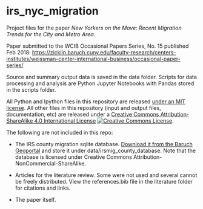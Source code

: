 # irs_nyc_migration

Project files for the paper *New Yorkers on the Move: Recent Migration Trends for the City and Metro Area*. 

Paper submitted to the WCIB Occasional Papers Series, No. 15 published Feb 2018: https://zicklin.baruch.cuny.edu/faculty-research/centers-institutes/weissman-center-international-business/occasional-paper-series/

Source and summary output data is saved in the data folder. Scripts for data processing and analysis are Python Jupyter Notebooks with Pandas stored in the scripts folder.

All Python and Ipython files in this repository are released <a href="https://github.com/anastasiaclark/irs_nyc_migration/blob/master/LICENSE">under an MIT license</a>. All other files in this repository (input and output files, documentation, etc) are released under a <a rel="license" href="http://creativecommons.org/licenses/by-sa/4.0/">Creative Commons Attribution-ShareAlike 4.0 International License</a> <a rel="license" href="http://creativecommons.org/licenses/by-sa/4.0/"><img alt="Creative Commons License" style="border-width:0" src="https://i.creativecommons.org/l/by-sa/4.0/80x15.png" /></a>.

The following are not included in this repo:

- The IRS county migration sqlite database. <a href="https://www.baruch.cuny.edu/confluence/display/geoportal/IRS+Migration+Database" target="_blank">Download it from the Baruch Geoportal<a/> and store it under data/irsmig_county_database. Note that the database is licensed under Creative Commons Attribution-NonCommercial-ShareAlike. 

- Articles for the literature review. Some were not used and several cannot be freely distributed. View the references.bib file in the literature folder for citations and links.

- The paper itself. 


